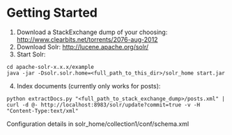 Getting Started
===============

1. Download a StackExchange dump of your choosing: http://www.clearbits.net/torrents/2076-aug-2012
2. Download Solr: http://lucene.apache.org/solr/
3. Start Solr:
```
cd apache-solr-x.x.x/example
java -jar -Dsolr.solr.home=<full_path_to_this_dir>/solr_home start.jar
```
4. Index documents (currently only works for posts):
```
python extractDocs.py "<full_path_to_stack_exchange_dump>/posts.xml" | curl -d @- http://localhost:8983/solr/update?commit=true -v -H "Content-Type:text/xml"
```
Configuration details in solr_home/collection1/conf/schema.xml
